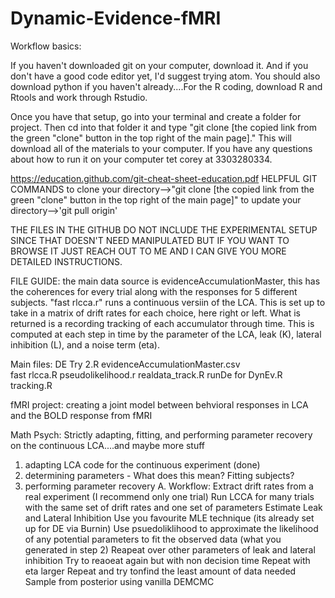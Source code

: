 # Dynamic-Evidence-fMRI
Workflow basics:

If you haven't downloaded git on your computer, download it. And if you don't have a good code editor yet, I'd suggest trying atom. You should also download python if you haven't already....For the R coding, download R and Rtools and work through Rstudio.

Once you have that setup, go into your terminal and create a folder for project. Then cd into that folder it and type "git clone [the copied link from the green "clone" button in the top right of the main page]." This will download all of the materials to your computer. If you have any questions about how to run it on your computer tet corey at 3303280334.

https://education.github.com/git-cheat-sheet-education.pdf
HELPFUL GIT COMMANDS
to clone your directory-->"git clone [the copied link from the green "clone" button in the top right of the main page]"
to update your directory-->'git pull origin'
 
THE FILES IN THE GITHUB DO NOT INCLUDE THE EXPERIMENTAL SETUP SINCE THAT DOESN'T NEED MANIPULATED BUT IF YOU WANT TO BROWSE IT JUST REACH OUT TO ME AND I CAN GIVE YOU MORE DETAILED INSTRUCTIONS.
 
FILE GUIDE: the main data source is evidenceAccumulationMaster, this has the coherences for every trial along with the responses for 5 different subjects. "fast rlcca.r" runs a continuous versiin of the LCA. This is set up to take in a matrix of drift rates for each choice, here right or left. What is returned is a recording tracking of each accumulator through time. This is computed at each step in time by the parameter of the LCA, leak (K), lateral inhibition (L), and a noise term (eta). 

Main files:
DE Try 2.R
evidenceAccumulationMaster.csv	
fast rlcca.R
pseudolikelihood.r
realdata_track.R
runDe for DynEv.R
tracking.R
 
fMRI project:
creating a joint model between behvioral responses in LCA and the BOLD response from fMRI
 
Math Psych:
Strictly adapting, fitting, and performing parameter recovery on the continuous LCA....and maybe more stuff
1. adapting LCA code for the continuous experiment (done)
2. determining parameters - What does this mean? Fitting subjects?
3. performing parameter recovery
A. Workflow:
   Extract drift rates from a real experiment (I recommend only one trial)
   Run LCCA for many trials with the same set of drift rates and one set of parameters
   Estimate Leak and Lateral Inhibition
      Use you favourite MLE technique (its already set up for DE via Burnin)
         Use psuedoliklihood to approximate the likelihood of any potential parameters to fit the observed data (what you generated in step 2)
   Reapeat over other parameters of leak and lateral inhibition
   Try to reaoeat again but with non decision time
   Repeat with eta larger
   Repeat and try tonfind the least amount of data needed
   Sample from posterior using vanilla DEMCMC
         
   
